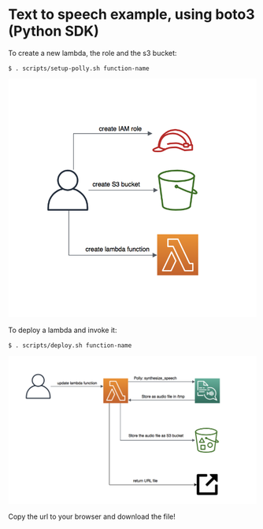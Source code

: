 # Text to speech example, using boto3 (Python SDK) 
    
To create a new lambda, the role and the s3 bucket:

    $ . scripts/setup-polly.sh function-name

![Screenshot](architecture/setup-lambda-polly.png)

To deploy a lambda and invoke it:

    $ . scripts/deploy.sh function-name

![Screenshot](architecture/invoke-lambda-polly.png)

Copy the url to your browser and download the file! 